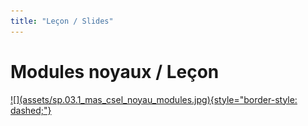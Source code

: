 ```yaml
---
title: "Leçon / Slides"
---
```


# Modules noyaux / Leçon

<a markdown href="../assets/sp.03.1_mas_csel_noyau_modules.pdf" target="_blank">
![](assets/sp.03.1_mas_csel_noyau_modules.jpg){style="border-style: dashed;"}
</a>
